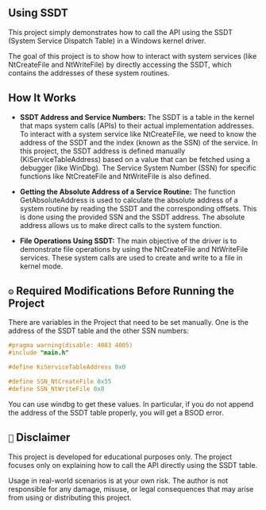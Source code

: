 ## Using SSDT

This project simply demonstrates how to call the API using the SSDT (System Service Dispatch Table) in a Windows kernel driver.

The goal of this project is to show how to interact with system services (like NtCreateFile and NtWriteFile) by directly accessing the SSDT, which contains the addresses of these system routines.

## How It Works

- **SSDT Address and Service Numbers:** The SSDT is a table in the kernel that maps system calls (APIs) to their actual implementation addresses. To interact with a system service like NtCreateFile, we need to know the address of the SSDT and the index (known as the SSN) of the service. In this project, the SSDT address is defined manually (KiServiceTableAddress) based on a value that can be fetched using a debugger (like WinDbg). The Service System Number (SSN) for specific functions like NtCreateFile and NtWriteFile is also defined.

- **Getting the Absolute Address of a Service Routine:** The function GetAbsoluteAddress is used to calculate the absolute address of a system routine by reading the SSDT and the corresponding offsets. This is done using the provided SSN and the SSDT address. The absolute address allows us to make direct calls to the system function.

- **File Operations Using SSDT:** The main objective of the driver is to demonstrate file operations by using the NtCreateFile and NtWriteFile services. These system calls are used to create and write to a file in kernel mode.

## `⚙️` Required Modifications Before Running the Project

There are variables in the Project that need to be set manually. One is the address of the SSDT table and the other SSN numbers:

```c
#pragma warning(disable: 4083 4005)
#include "main.h"

#define KiServiceTableAddress 0x0

#define SSN_NtCreateFile 0x55
#define SSN_NtWriteFile 0x8
```

You can use windbg to get these values. In particular, if you do not append the address of the SSDT table properly, you will get a BSOD error.

## `🚨` Disclaimer

This project is developed for educational purposes only. The project focuses only on explaining how to call the API directly using the SSDT table. 

Usage in real-world scenarios is at your own risk. The author is not responsible for any damage, misuse, or legal consequences that may arise from using or distributing this project.
